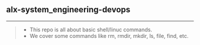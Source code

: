 ## alx-system_engineering-devops
___
> * This repo is all about basic shell/linuc commands.
> * We cover some commands like rm, rmdir, mkdir, ls, file, find, etc.
